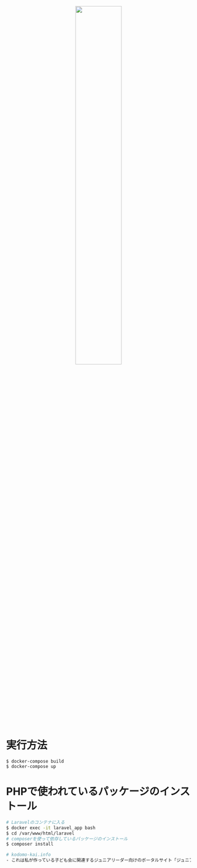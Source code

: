 <div align="center">
<img src="https://i.imgur.com/ih65qbK.png" width="50%">
</div>



# 実行方法
```
$ docker-compose build
$ docker-compose up
```

# PHPで使われているパッケージのインストール
```sh
# Laravelのコンテナに入る
$ docker exec -it laravel_app bash
$ cd /var/www/html/laravel
# composerを使って依存しているパッケージのインストール
$ composer install

# kodomo-kai.info
- これは私が作っている子ども会に関連するジュニアリーダー向けのポータルサイト「ジュニアのたまりば」のソースコードになります

